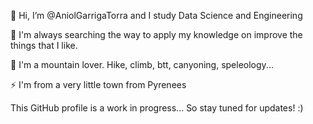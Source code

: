 👋 Hi, I’m @AniolGarrigaTorra and I study Data Science and Engineering 

👀 I'm always searching the way to apply my knowledge on improve the things that I like. 

🌱 I'm a mountain lover. Hike, climb, btt, canyoning, speleology... 

⚡ I'm from a very little town from Pyrenees 



This GitHub profile is a work in progress... So stay tuned for updates! :) 
